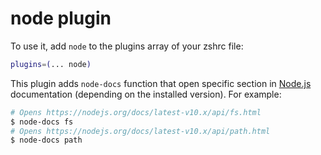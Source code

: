 # node plugin

To use it, add `node` to the plugins array of your zshrc file:
```zsh
plugins=(... node)
```

This plugin adds `node-docs` function that open specific section in [Node.js](https://nodejs.org) documentation (depending on the installed version).
For example:

```zsh
# Opens https://nodejs.org/docs/latest-v10.x/api/fs.html
$ node-docs fs
# Opens https://nodejs.org/docs/latest-v10.x/api/path.html
$ node-docs path 
```
